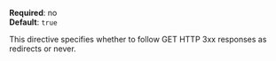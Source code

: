 **Required**: no  
**Default**: `true`

This directive specifies whether to follow GET HTTP 3xx responses as redirects or never.